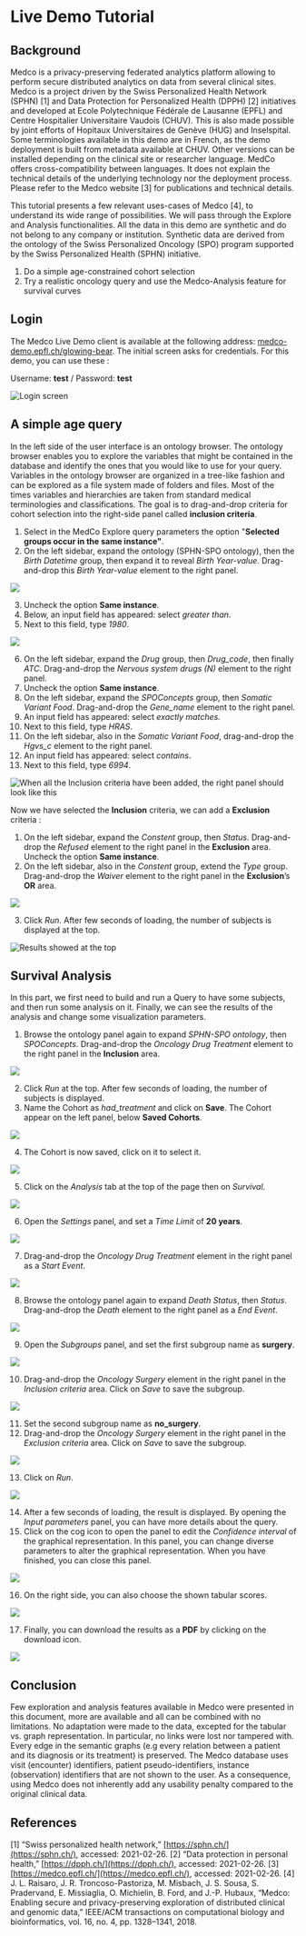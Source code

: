 # Live Demo Tutorial

## Background

Medco is a privacy-preserving federated analytics platform allowing to perform secure distributed analytics on data from several clinical sites. Medco is a project driven by the Swiss Personalized Health Network \(SPHN\) \[1\] and Data Protection for Personalized Health \(DPPH\) \[2\] initiatives and developed at Ecole Polytechnique Fédérale de Lausanne \(EPFL\) and Centre Hospitalier Universitaire Vaudois \(CHUV\). This is also made possible by joint efforts of Hopitaux Universitaires de Genève \(HUG\) and Inselspital. Some terminologies available in this demo are in French, as the demo deployment is built from metadata available at CHUV. Other versions can be installed depending on the clinical site or researcher language. MedCo offers cross-compatibility between languages. It does not explain the technical details of the underlying technology nor the deployment process. Please refer to the Medco website \[3\] for publications and technical details.

This tutorial presents a few relevant uses-cases of Medco \[4\], to understand its wide range of possibilities. We will pass through the Explore and Analysis functionalities. All the data in this demo are synthetic and do not belong to any company or institution. Synthetic data are derived from the ontology of the Swiss Personalized Oncology \(SPO\) program supported by the Swiss Personalized Health \(SPHN\) initiative.

1. Do a simple age-constrained cohort selection
2. Try a realistic oncology query and use the Medco-Analysis feature for survival curves

## Login

The Medco Live Demo client is available at the following address: [medco-demo.epfl.ch/glowing-bear](https://medco-demo.epfl.ch/glowing-bear). The initial screen asks for credentials. For this demo, you can use these :

Username: **test** / Password: **test**

![Login screen](../.gitbook/assets/login.png)

## A simple age query

In the left side of the user interface is an ontology browser. The ontology browser enables you to explore the variables that might be contained in the database and identify the ones that you would like to use for your query. Variables in the ontology browser are organized in a tree-like fashion and can be explored as a file system made of folders and files. Most of the times variables and hierarchies are taken from standard medical terminologies and classifications. The goal is to drag-and-drop criteria for cohort selection into the right-side panel called **inclusion criteria**.

1. Select in the MedCo Explore query parameters the option "**Selected groups occur in the same instance"**.  
2. On the left sidebar, expand the ontology \(SPHN-SPO ontology\), then the _Birth Datetime_ group, then expand it to reveal _Birth Year-value_. Drag-and-drop this _Birth Year-value_ element to the right panel.

![](../.gitbook/assets/step12.png)

3. Uncheck the option **Same instance**.  
4. Below, an input field has appeared: select _greater than_.  
5. Next to this field, type _1980_.

![](../.gitbook/assets/step345.png)

6. On the left sidebar, expand the _Drug_ group, then _Drug\_code_, then finally _ATC_. Drag-and-drop the _Nervous system drugs \(N\)_ element to the right panel.  
7. Uncheck the option **Same instance**.  
8. On the left sidebar, expand the _SPOConcepts_ group, then _Somatic Variant Food_. Drag-and-drop the _Gene\_name_ element to the right panel.  
9. An input field has appeared: select _exactly matches._  
10. Next to this field, type _HRAS_.  
11. On the left sidebar, also in the _Somatic Variant Food_, drag-and-drop the _Hgvs\_c_ element to the right panel.  
12. An input field has appeared: select _contains_.  
13. Next to this field, type _6994_.

![When all the Inclusion criteria have been added, the right panel should look like this](../.gitbook/assets/inclusion_finished.png)

Now we have selected the **Inclusion** criteria, we can add a **Exclusion** criteria :

1. On the left sidebar, expand the _Constent_ group, then _Status_. Drag-and-drop the _Refused_ element to the right panel in the **Exclusion** area. Uncheck the option **Same instance**.  
2. On the left sidebar, also in the _Constent_ group, extend the _Type_ group. Drag-and-drop the _Waiver_ element to the right panel in the **Exclusion**’s **OR** area.

![](../.gitbook/assets/exclusion_step2.png)

3. Click _Run_. After few seconds of loading, the number of subjects is displayed at the top.

![Results showed at the top](../.gitbook/assets/afterrun.png)

## Survival Analysis

In this part, we first need to build and run a Query to have some subjects, and then run some analysis on it. Finally, we can see the results of the analysis and change some visualization parameters.

1. Browse the ontology panel again to expand _SPHN-SPO ontology_, then _SPOConcepts_. Drag-and-drop the _Oncology Drug Treatment_ element to the right panel in the **Inclusion** area.

![](../.gitbook/assets/analysis_step1.png)

2. Click _Run_ at the top. After few seconds of loading, the number of subjects is displayed.  
3. Name the Cohort as _had\_treatment_ and click on **Save**. The Cohort appear on the left panel, below **Saved Cohorts**.

![](../.gitbook/assets/analysis_step3.png)

4. The Cohort is now saved, click on it to select it.

![](../.gitbook/assets/analysis_step4.png)

5. Click on the _Analysis_ tab at the top of the page then on _Survival_.

![](../.gitbook/assets/analysis_step5.png)

6. Open the _Settings_ panel, and set a _Time Limit_ of **20 years**.

![](../.gitbook/assets/analysis_step6.png)

7. Drag-and-drop the _Oncology Drug Treatment_ element in the right panel as a _Start Event_.

![](../.gitbook/assets/analysis_step7.png)

8. Browse the ontology panel again to expand _Death Status_, then _Status_. Drag-and-drop the _Death_ element to the right panel as a _End Event_.

![](../.gitbook/assets/analysis_step8.png)

9. Open the _Subgroups_ panel, and set the first subgroup name as **surgery**.

![](../.gitbook/assets/analysis_step9.png)

10. Drag-and-drop the _Oncology Surgery_ element in the right panel in the _Inclusion criteria_ area. Click on _Save_ to save the subgroup.

![](../.gitbook/assets/analysis_step10.png)

11. Set the second subgroup name as **no\_surgery**.  
12. Drag-and-drop the _Oncology Surgery_ element in the right panel in the _Exclusion criteria_ area. Click on _Save_ to save the subgroup.

![](../.gitbook/assets/analysis_step12.png)

13. Click on _Run_.

![](../.gitbook/assets/analysis_step13.png)

14. After a few seconds of loading, the result is displayed. By opening the _Input parameters_ panel, you can have more details about the query.  
15. Click on the cog icon to open the panel to edit the _Confidence interval_ of the graphical representation. In this panel, you can change diverse parameters to alter the graphical representation. When you have finished, you can close this panel.

![](../.gitbook/assets/analysis_step15.png)

16. On the right side, you can also choose the shown tabular scores.

![](../.gitbook/assets/analysis_step16.png)

17. Finally, you can download the results as a **PDF** by clicking on the download icon.

![](../.gitbook/assets/analysis_step17.png)

## Conclusion

Few exploration and analysis features available in Medco were presented in this document, more are available and all can be combined with no limitations. No adaptation were made to the data, excepted for the tabular vs. graph representation. In particular, no links were lost nor tampered with. Every edge in the semantic graphs \(e.g every relation between a patient and its diagnosis or its treatment\) is preserved. The Medco database uses visit \(encounter\) identifiers, patient pseudo-identifiers, instance \(observation\) identifiers that are not shown to the user. As a consequence, using Medco does not inherently add any usability penalty compared to the original clinical data.

## References

\[1\] “Swiss personalized health network,” [https://sphn.ch/](https://sphn.ch/), accessed: 2021-02-26. \[2\] “Data protection in personal health,” [https://dpph.ch/](https://dpph.ch/), accessed: 2021-02-26. \[3\] [https://medco.epfl.ch/](https://medco.epfl.ch/), accessed: 2021-02-26. \[4\] J. L. Raisaro, J. R. Troncoso-Pastoriza, M. Misbach, J. S. Sousa, S. Pradervand, E. Missiaglia, O. Michielin, B. Ford, and J.-P. Hubaux, “Medco: Enabling secure and privacy-preserving exploration of distributed clinical and genomic data,” IEEE/ACM transactions on computational biology and bioinformatics, vol. 16, no. 4, pp. 1328–1341, 2018.

